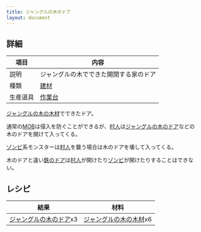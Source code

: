 ```yaml
---
title: ジャングルの木のドア
layout: document
---
```

## 詳細

|項目|内容|
|---|---|
|説明|ジャングルの木でできた開閉する家のドア|
|種類|[建材](建材)|
|生産道具|[作業台](作業台)|

[ジャングルの木の木材](ジャングルの木の木材)でできたドア。

通常の[MOB](MOB)は侵入を防ぐことができるが、[村人](村人)は[ジャングルの木のドア](ジャングルの木のドア)などの木のドアを開けて入ってくる。

[ゾンビ](ゾンビ)系モンスターは[村人](村人)を襲う場合は木のドアを壊して入ってくる。

木のドアと違い[鉄のドア](鉄のドア)は[村人](村人)が開けたり[ゾンビ](ゾンビ)が開けたりすることはできない。

## レシピ

|結果|材料|
|---|---|
|[ジャングルの木のドア](ジャングルの木のドア)x3|[ジャングルの木の木材](ジャングルの木の木材)x6|

